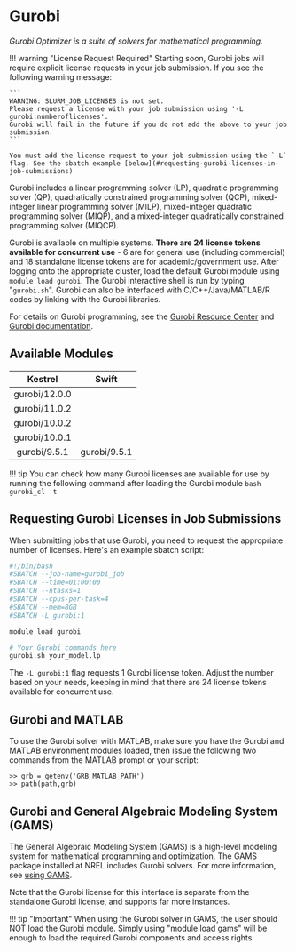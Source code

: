 # Gurobi

*Gurobi Optimizer is a suite of solvers for mathematical programming.*

!!! warning "License Request Required"
    Starting soon, Gurobi jobs will require explicit license requests in your job submission. 
    If you see the following warning message:
    
    ```
    WARNING: SLURM_JOB_LICENSES is not set.
    Please request a license with your job submission using '-L gurobi:numberoflicenses'.
    Gurobi will fail in the future if you do not add the above to your job submission.
    ```
    
    You must add the license request to your job submission using the `-L` flag. See the sbatch example [below](#requesting-gurobi-licenses-in-job-submissions)

Gurobi includes a linear programming solver (LP), quadratic programming solver
(QP), quadratically constrained programming solver (QCP), mixed-integer linear
programming solver (MILP), mixed-integer quadratic programming solver (MIQP),
and a mixed-integer quadratically constrained programming solver (MIQCP).

Gurobi is available on multiple systems. **There are 24 license tokens available for 
concurrent use** - 6 are for general use (including commercial) and 18 standalone license tokens
are for academic/government use. After logging
onto the appropriate cluster, load the default Gurobi module using 
`module load gurobi`.  The Gurobi interactive shell is run by typing 
"`gurobi.sh`". Gurobi can also be interfaced with C/C++/Java/MATLAB/R codes by 
linking with the Gurobi libraries.

For details on Gurobi programming, see the [Gurobi Resource
Center](https://www.gurobi.com/resource-center/) and [Gurobi
documentation](https://www.gurobi.com/documentation/).

## Available Modules

| Kestrel         | Swift           |
|:---------------:|:---------------:|
| gurobi/12.0.0   ||
| gurobi/11.0.2   ||
| gurobi/10.0.2   ||
| gurobi/10.0.1   ||
| gurobi/9.5.1    | gurobi/9.5.1    |

!!! tip
    You can check how many Gurobi licenses are available for use by running the following command
    after loading the Gurobi module
    ```bash
    gurobi_cl -t
    ```

## Requesting Gurobi Licenses in Job Submissions

When submitting jobs that use Gurobi, you need to request the appropriate number of licenses. Here's an example sbatch script:

```bash
#!/bin/bash
#SBATCH --job-name=gurobi_job
#SBATCH --time=01:00:00
#SBATCH --ntasks=1
#SBATCH --cpus-per-task=4
#SBATCH --mem=8GB
#SBATCH -L gurobi:1

module load gurobi

# Your Gurobi commands here
gurobi.sh your_model.lp
```

The `-L gurobi:1` flag requests 1 Gurobi license token. Adjust the number based on your needs, keeping in mind that there are 24 license tokens available for concurrent use.


## Gurobi and MATLAB

To use the Gurobi solver with MATLAB, make sure you have the Gurobi and MATLAB
environment modules loaded, then issue the following two commands from the
MATLAB prompt or your script:

```
>> grb = getenv('GRB_MATLAB_PATH')
>> path(path,grb)
```

## Gurobi and General Algebraic Modeling System (GAMS)

The General Algebraic Modeling System (GAMS) is a high-level modeling system for
mathematical programming and optimization. The GAMS package installed at NREL
includes Gurobi solvers. For more information, see [using GAMS](gams.md).

Note that the Gurobi license for this interface is separate from the standalone
Gurobi license, and supports far more instances.

!!! tip "Important"
    When using the Gurobi solver in GAMS, the user should NOT load the
    Gurobi module. Simply using "module load gams" will be enough to load the
    required Gurobi components and access rights.
